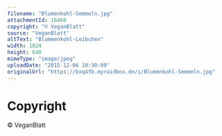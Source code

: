 ```yaml
---
filename: "Blumenkohl-Semmeln.jpg"
attachmentId: 16460
copyright: "© VeganBlatt"
source: "VeganBlatt"
altText: "Blummenkohl-Leibchen"
width: 1024
height: 640
mimeType: "image/jpeg"
uploadDate: "2015-12-06 10:30:09"
originalUrl: "https://bxq4fb.myraidbox.de/i/Blumenkohl-Semmeln.jpg"
---
```


# Copyright

© VeganBlatt

